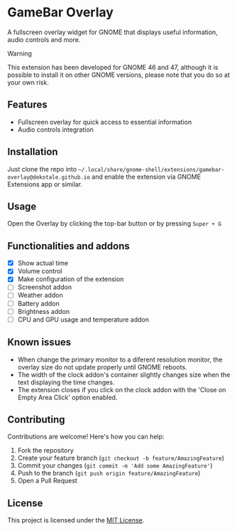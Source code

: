 # GameBar Overlay

A fullscreen overlay widget for GNOME that displays useful information, audio controls and more.

> [!WARNING]
> This extension has been developed for GNOME 46 and 47, although it is possible to install it on other GNOME versions, please note that you do so at your own risk.

## Features

- Fullscreen overlay for quick access to essential information
- Audio controls integration

## Installation

Just clone the repo into `~/.local/share/gnome-shell/extensions/gamebar-overlay@dekotale.github.io` and enable the extension via GNOME Extensions app or similar.

## Usage

Open the Overlay by clicking the top-bar button or by pressing `Super + G`

## Functionalities and addons

- [x] Show actual time
- [x] Volume control
- [x] Make configuration of the extension
- [ ] Screenshot addon
- [ ] Weather addon
- [ ] Battery addon
- [ ] Brightness addon
- [ ] CPU and GPU usage and temperature addon

## Known issues

- When change the primary monitor to a diferent resolution monitor, the overlay size do not update properly until GNOME reboots.
- The width of the clock addon's container slightly changes size when the text displaying the time changes.
- The extension closes if you click on the clock addon with the 'Close on Empty Area Click' option enabled.

## Contributing

Contributions are welcome! Here's how you can help:

1. Fork the repository
2. Create your feature branch (`git checkout -b feature/AmazingFeature`)
3. Commit your changes (`git commit -m 'Add some AmazingFeature'`)
4. Push to the branch (`git push origin feature/AmazingFeature`)
5. Open a Pull Request

## License

This project is licensed under the [MIT License](LICENSE).
